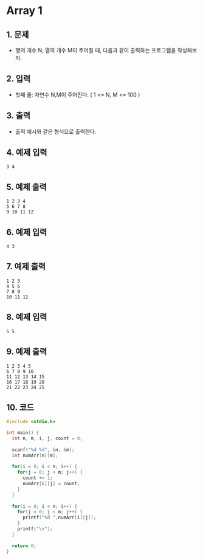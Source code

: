 # Array 1 #

## 1. 문제
- 행의 개수 N, 열의 개수 M이 주어질 때, 다음과 같이 출력하는 프로그램을 작성해보자.

## 2. 입력
- 첫째 줄: 자연수 N,M이 주어진다. ( 1 <= N, M <= 100 )

## 3. 출력
- 출력 예시와 같은 형식으로 출력한다.

## 4. 예제 입력
```
3 4
```

## 5. 예제 출력
```
1 2 3 4
5 6 7 8
9 10 11 12
```

## 6. 예제 입력

```
4 3
```

## 7. 예제 출력

```
1 2 3
4 5 6
7 8 9
10 11 12
```

## 8. 예제 입력

```
5 5
```

## 9. 예제 출력

```
1 2 3 4 5
6 7 8 9 10
11 12 13 14 15
16 17 18 19 20
21 22 23 24 25
```

## 10. 코드

```c++
#include <stdio.h>

int main() {
  int n, m, i, j, count = 0;
  
  scanf("%d %d", &n, &m);
  int numArr[n][m];
  
  for(i = 0; i < n; i++) {
    for(j = 0; j < m; j++) {
      count += 1;
      numArr[i][j] = count;
    }
  }
  
  for(i = 0; i < n; i++) {
    for(j = 0; j < m; j++) {
      printf("%d ",numArr[i][j]);
    }
    printf("\n");
  }
  
  return 0;
}
```
